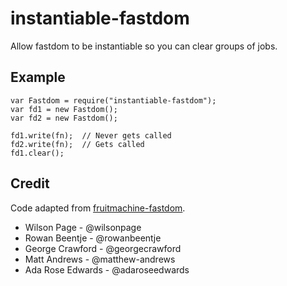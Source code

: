 # instantiable-fastdom
Allow fastdom to be instantiable so you can clear groups of jobs.


## Example

    var Fastdom = require("instantiable-fastdom");
    var fd1 = new Fastdom();
    var fd2 = new Fastdom();

    fd1.write(fn);  // Never gets called
    fd2.write(fn);  // Gets called
    fd1.clear();


## Credit
Code adapted from [fruitmachine-fastdom](https://github.com/ftlabs/fruitmachine-fastdom).

 * Wilson Page - @wilsonpage
 * Rowan Beentje - @rowanbeentje
 * George Crawford - @georgecrawford
 * Matt Andrews - @matthew-andrews
 * Ada Rose Edwards - @adaroseedwards


